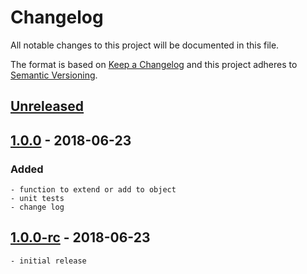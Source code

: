 # Changelog
All notable changes to this project will be documented in this file.

The format is based on [Keep a Changelog](http://keepachangelog.com/en/1.0.0/)
and this project adheres to [Semantic Versioning](http://semver.org/spec/v2.0.0.html).

## [Unreleased]

## [1.0.0] - 2018-06-23

### Added
    - function to extend or add to object
    - unit tests
    - change log

## [1.0.0-rc] - 2018-06-23 
    - initial release


[Unreleased]: https://github.com/msavastano/add-or-extend/compare/v1.0.0...HEAD
[1.0.0]: https://github.com/msavastano/add-or-extend/compare/v1.0.0...v1.0.0
[1.0.0-rc]: https://github.com/msavastano/add-or-extend/tree/1.0.0-rc
